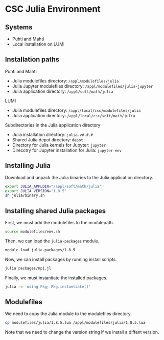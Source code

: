 # CSC Julia Environment
## Systems
- Puhti and Mahti
- Local installation on LUMI


## Installation paths
Puhti and Mahti

- Julia modulefiles directory: `/appl/modulefiles/julia`
- Julia Jupyter modulefiles directory: `/appl/modulefiles/julia-jupyter`
- Julia application directory: `/appl/soft/math/julia`

LUMI

- Julia modulefiles directory: `/appl/local/csc/modulefiles/julia`
- Julia application directory: `/appl/local/csc/soft/math/julia`

Subdirectories in the Julia application directory

- Julia installation directory: `julia-v#.#.#`
- Shared Julia depot directory: `depot`
- Directory for Julia kernels for Jupyter: `jupyter`
- Direcotry for Jupyter installation for Julia: `jupyter-env`


## Installing Julia
Download and unpack the Julia binaries to the Julia application directory.

```bash
export JULIA_APPLDIR="/appl/soft/math/julia"
export JULIA_VERSION="1.8.5"
sh julia/binary.sh
```


## Installing shared Julia packages
First, we must add the modulefiles to the modulepath.

```bash
source modulefiles/env.sh
```

Then, we can load the `julia-packages` module.

```bash
module load julia-packages/1.8.5
```

Now, we can install packages by running install scripts.

```bash
julia packages/mpi.jl
```

Finally, we must instantiate the installed packages.

```bash
julia -e 'using Pkg; Pkg.instantiate()'
```


## Modulefiles
We need to copy the Julia module to the modulefiles directory.

```bash
cp modulefiles/julia/1.8.5.lua /appl/modulefiles/julia/1.8.5.lua
```

Note that we need to change the version string if we install a diffent version.

